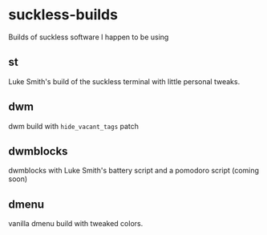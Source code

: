 # suckless-builds
Builds of suckless software I happen to be using

## st
Luke Smith's build of the suckless terminal with little personal tweaks.

## dwm
dwm build with `hide_vacant_tags` patch

## dwmblocks
dwmblocks with Luke Smith's battery script and a pomodoro script (coming soon)

## dmenu
vanilla dmenu build with tweaked colors.
